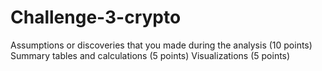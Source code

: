 # Challenge-3-crypto
Assumptions or discoveries that you made during the analysis (10 points)
Summary tables and calculations (5 points)
Visualizations (5 points)
